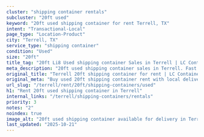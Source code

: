 ```yaml
---
cluster: "shipping container rentals"
subcluster: "20ft used"
keyword: "20ft used shipping container for rent Terrell, TX"
intent: "Transactional-Local"
page_type: "Location-Product"
city: "Terrell, TX"
service_type: "shipping container"
condition: "Used"
size: "20ft"
title_tag: "20ft Li8 Used shipping container Sales in Terrell | LC Container"
meta_description: "20ft used shipping container sales in Terrell. Fast delivery, competitive pricing. Serving shipping containers area. Quote ID: 5YM. Call (214) 524-4168 for your free quote today."
original_title: "Terrell 20ft shipping container for rent | LC Container"
original_meta: "Buy used 20ft shipping container rent with local delivery in Terrell, TX. LC Container — local Since 2003. Request a fast quote today."
url_slug: "/terrell/rent/20ft/shipping-containers/used"
h1: "Rent 20ft used shipping container in Terrell"
internal_links: "/terrell/shipping-containers/rentals"
priority: 3
notes: "2"
noindex: true
image_alt: "20ft used shipping container available for delivery in Terrell"
last_updated: "2025-10-21"
---
```


<!-- TODO: Add unique city/inventory copy, images, and internal links here. -->
